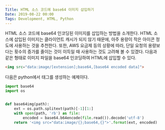 ```yaml
---
Title: HTML 소스 코드에 base64 이미지 삽입하기
Date: 2019-08-22 00:00
Tags: Development, HTML, Python
---
```



HTML 소스 코드에 base64 인코딩된 이미지를 삽입하는 방법을 소개한다. HTML 소스에 삽입된 이미지는 클라이언트 캐시가 되지 않기 때문에, 아주 용량이 작은 아이콘 정도에 사용하는 것을 추천한다. 또한, AWS 요금제 등의 상황에 따라, 단일 요청의 용량보다는 횟수의 증가를 줄이는 것이 이득일 때 사용하는 것도 고려해 볼 수 있겠다. 다음과 같은 형태로 이미지 파일을 base64 인코딩하여 HTML에 삽입할 수 있다.

```html
<img src="data:image/[extension];base64,[base64 encoded data]">
```

다음은 python에서 태그를 생성하는 예제이다.

```python
import base64
import os


def base64img(path):
    ext = os.path.splitext(path)[-1][1:]
    with open(path, 'rb') as file:
        encoded = base64.b64encode(file.read()).decode('utf-8')
    return '<img src="data:image/{};base64,{}">'.format(ext, encoded)
```
